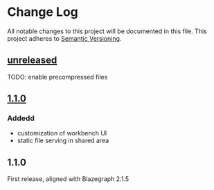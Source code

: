 # Change Log
All notable changes to this project will be documented in this file.
This project adheres to [Semantic Versioning](http://semver.org/).



## [unreleased]

TODO: enable precompressed files

## [1.1.0]

### Addedd

- customization of workbench UI
- static file serving in shared area

## 1.1.0

First release, aligned with Blazegraph 2.1.5


[Unreleased]: https://bitbucket.org/linkeddatacenter/sdaas/compare/master%0D1.1.0
[1.1.0]: https://bitbucket.org/linkeddatacenter/sdaas/compare/1.1.0%0D1.0.0

